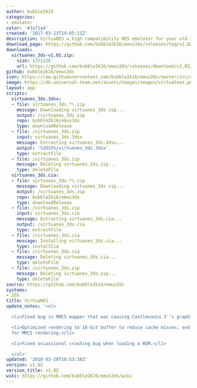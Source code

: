 ```yaml
---
author: bubble2k16
categories:
- emulator
color: '#3a71a4'
created: '2017-03-23T14:05:11Z'
description: VirtuaNES a high compatibility NES emulator for your old 3DS or 2DS.
download_page: https://github.com/bubble2k16/emus3ds/releases/tag/v1.02
downloads:
  virtuanes_3ds-v1.02.zip:
    size: 1371216
    url: https://github.com/bubble2k16/emus3ds/releases/download/v1.02/virtuanes_3ds-v1.02.zip
github: bubble2k16/emus3ds
icon: https://raw.githubusercontent.com/bubble2k16/emus3ds/master/src/cores/virtuanes/assets/icon.png
image: https://db.universal-team.net/assets/images/images/virtualnes.png
layout: app
scripts:
  virtuanes_3ds.3dsx:
  - file: virtuanes_3ds.*\.zip
    message: Downloading virtuanes_3ds zip...
    output: /virtuanes_3ds.zip
    repo: bubble2k16/emus3ds
    type: downloadRelease
  - file: /virtuanes_3ds.zip
    input: virtuanes_3ds.3dsx
    message: Extracting virtuanes_3ds.3dsx...
    output: '%3DSX%/virtuanes_3ds.3dsx'
    type: extractFile
  - file: /virtuanes_3ds.zip
    message: Deleting virtuanes_3ds.zip...
    type: deleteFile
  virtuanes_3ds.cia:
  - file: virtuanes_3ds.*\.zip
    message: Downloading virtuanes_3ds zip...
    output: /virtuanes_3ds.zip
    repo: bubble2k16/emus3ds
    type: downloadRelease
  - file: /virtuanes_3ds.zip
    input: virtuanes_3ds.cia
    message: Extracting virtuanes_3ds.cia...
    output: /virtuanes_3ds.cia
    type: extractFile
  - file: /virtuanes_3ds.cia
    message: Installing virtuanes_3ds.cia...
    type: installCia
  - file: /virtuanes_3ds.cia
    message: Deleting virtuanes_3ds.cia...
    type: deleteFile
  - file: /virtuanes_3ds.zip
    message: Deleting virtuanes_3ds.zip...
    type: deleteFile
source: https://github.com/bubble2k16/emus3ds
systems:
- 3DS
title: VirtuaNES
update_notes: '<ul>

  <li>Fixed bug in MMC5 mapper that was causing Castlevania 3''s graphics to corrupt.</li>

  <li>Optimized rendering to 16-bit buffer to reduce cache misses, and minor optimizations
  for MMC5 rendering.</li>

  <li>Fixed occassional crashing bug when loading a ROM.</li>

  </ul>'
updated: '2018-03-20T16:53:38Z'
version: v1.02
version_title: v1.02
wiki: https://github.com/bubble2k16/emus3ds/wiki
---
```

